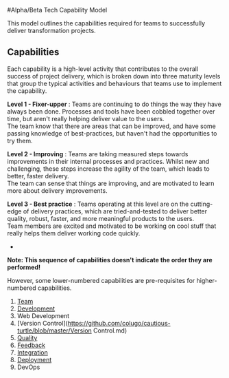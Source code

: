 #Alpha/Beta Tech Capability  Model

This model outlines the capabilities required for teams to successfully deliver transformation projects.

## Capabilities

Each capability is a high-level activity that contributes to the overall success of project delivery, which is broken down into three maturity levels that group the typical activities and behaviours that teams use to implement the capability.

**Level 1 - Fixer-upper** : Teams are continuing to do things the way they have always been done. Processes and tools have been cobbled together over time, but aren't really helping deliver value to the users.<br/>
The team know that there are areas that can be improved, and have some passing knowledge of best-practices, but haven't had the opportunities to try them.


**Level 2 - Improving** : Teams are taking measured steps towards improvements in their internal processes and practices. Whilst new and challenging, these steps increase the agility of the team, which leads to better, faster delivery.<br/>
The team can sense that things are improving, and are motivated to learn more about delivery improvements.


**Level 3 - Best practice** : Teams operating at this level are on the cutting-edge of delivery practices, which are tried-and-tested to deliver better quality, robust, faster, and more meaningful products to the users.</br>
Team members are excited and motivated to be working on cool stuff that really helps them deliver working code quickly.


-

**Note: This sequence of capabilities doesn't indicate the order they are performed!**

However, some lower-numbered capabilities are pre-requisites for higher-numbered capabilities.

 1. [Team](https://github.com/colugo/cautious-turtle/blob/master/Team.md)
 1. [Development](https://github.com/colugo/cautious-turtle/blob/master/Development.md)
 1. Web Development
 1. [Version Control](https://github.com/colugo/cautious-turtle/blob/master/Version Control.md)
 1. [Quality](https://github.com/colugo/cautious-turtle/blob/master/Quality.md)
 1. [Feedback](https://github.com/colugo/cautious-turtle/blob/master/Feedback.md)
 1. [Integration](https://github.com/colugo/cautious-turtle/blob/master/Integration.md)
 1. [Deployment](https://github.com/colugo/cautious-turtle/blob/master/Deployment.md)
 1. DevOps
